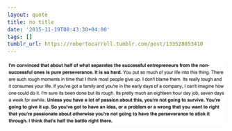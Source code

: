 ```yaml
---
layout: quote
title: no title
date: '2015-11-19T08:43:30+04:00'
tags: []
tumblr_url: https://robertocarroll.tumblr.com/post/133528053410
---
```

<img src="/images/quotes/tumblr_ny2e4il3gt1u0ytjpo1_1280.png"/><br/>
